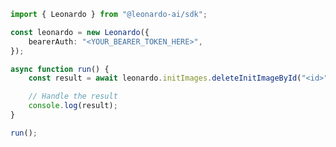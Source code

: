 <!-- Start SDK Example Usage [usage] -->
```typescript
import { Leonardo } from "@leonardo-ai/sdk";

const leonardo = new Leonardo({
    bearerAuth: "<YOUR_BEARER_TOKEN_HERE>",
});

async function run() {
    const result = await leonardo.initImages.deleteInitImageById("<id>");

    // Handle the result
    console.log(result);
}

run();

```
<!-- End SDK Example Usage [usage] -->